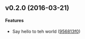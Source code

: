 <a name="v0.2.0"></a>
## v0.2.0 (2016-03-21)


#### Features

*   Say hello to teh world ([956813f0](956813f0))



